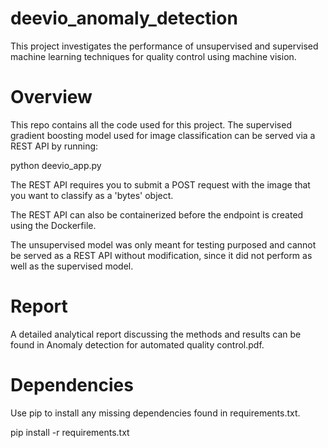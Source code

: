 # deevio_anomaly_detection
This project investigates the performance of unsupervised and supervised machine learning techniques for quality control using machine vision.

# Overview
This repo contains all the code used for this project. 
The supervised gradient boosting model used for image classification can be served via a REST API by running:

python deevio_app.py

The REST API requires you to submit a POST request with the image that you want to classify as a 'bytes' object.

The REST API can also be containerized before the endpoint is created using the Dockerfile.

The unsupervised model was only meant for testing purposed and cannot be served as a REST API without modification, since it did not perform as well as the supervised model.

# Report
A detailed analytical report discussing the methods and results can be found in Anomaly detection for automated quality control.pdf. 

# Dependencies
Use pip to install any missing dependencies found in requirements.txt.

pip install -r requirements.txt







 
